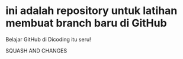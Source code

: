 # ini adalah repository untuk latihan membuat branch baru di GitHub
Belajar GitHub di Dicoding itu seru!

SQUASH AND CHANGES
